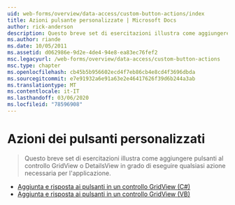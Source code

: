 ```yaml
---
uid: web-forms/overview/data-access/custom-button-actions/index
title: Azioni pulsante personalizzate | Microsoft Docs
author: rick-anderson
description: Questo breve set di esercitazioni illustra come aggiungere pulsanti al controllo GridView o DetailsView in grado di eseguire qualsiasi azione necessaria per l'applicazione.
ms.author: riande
ms.date: 10/05/2011
ms.assetid: d062986e-9d2e-4de4-94e8-ea83ec76fef2
msc.legacyurl: /web-forms/overview/data-access/custom-button-actions
msc.type: chapter
ms.openlocfilehash: cb45b5b956602ecd4f7eb86cb4e8cd4f3696dbda
ms.sourcegitcommit: e7e91932a6e91a63e2e46417626f39d6b244a3ab
ms.translationtype: MT
ms.contentlocale: it-IT
ms.lasthandoff: 03/06/2020
ms.locfileid: "78596908"
---
```

# <a name="custom-button-actions"></a>Azioni dei pulsanti personalizzati

> Questo breve set di esercitazioni illustra come aggiungere pulsanti al controllo GridView o DetailsView in grado di eseguire qualsiasi azione necessaria per l'applicazione.

- [Aggiunta e risposta ai pulsanti in un controllo GridView (C#)](adding-and-responding-to-buttons-to-a-gridview-cs.md)
- [Aggiunta e risposta ai pulsanti in un controllo GridView (VB)](adding-and-responding-to-buttons-to-a-gridview-vb.md)
